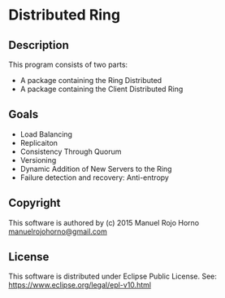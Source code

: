 # Distributed Ring


## Description

This program consists of two parts:
- A package containing the Ring Distributed
- A package containing the Client Distributed Ring


## Goals

- Load Balancing
- Replicaiton
- Consistency Through Quorum
- Versioning
- Dynamic Addition of New Servers to the Ring
- Failure detection and recovery: Anti-entropy


## Copyright

This software is authored by (c) 2015 Manuel Rojo Horno <manuelrojohorno@gmail.com>


## License

This software is distributed under Eclipse Public License. See: https://www.eclipse.org/legal/epl-v10.html

